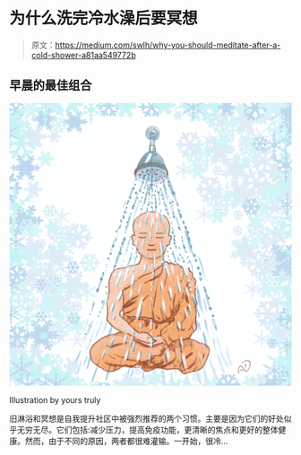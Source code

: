 # 为什么洗完冷水澡后要冥想

> 原文：<https://medium.com/swlh/why-you-should-meditate-after-a-cold-shower-a81aa549772b>

## 早晨的最佳组合

![](img/fd4d7395229cbd33f181e37da9118b02.png)

Illustration by yours truly

旧淋浴和冥想是自我提升社区中被强烈推荐的两个习惯。主要是因为它们的好处似乎无穷无尽。它们包括:减少压力，提高免疫功能，更清晰的焦点和更好的整体健康。然而，由于不同的原因，两者都很难灌输。一开始，很冷…